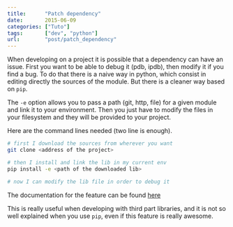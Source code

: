 ```yaml
---
title:      "Patch dependency"
date:       2015-06-09
categories: ["Tuto"]
tags:       ["dev", "python"]
url:        "post/patch_dependency"
---
```


When developing on a project it is possible that a dependency can have an issue.
First you want to be able to debug it (pdb, ipdb), then modify it if you find
a bug.
To do that there is a naive way in python, which consist in editing directly
the sources of the module. But there is a cleaner way based on `pip`.

The `-e` option allows you to pass a path (git, http, file) for a given module
and link it to your environment. Then you just have to modify the files in
your filesystem and they will be provided to your project.

Here are the command lines needed (two line is enough).

```bash
# first I download the sources from wherever you want
git clone <address of the project>

# then I install and link the lib in my current env
pip install -e <path of the downloaded lib>

# now I can modify the lib file in order to debug it
```

The documentation for the feature can be found [here](https://pip.pypa.io/en/latest/reference/pip_install.html#editable-installs)

This is really useful when developing with third part libraries, and it is not
so well explained when you use `pip`, even if this feature is really awesome.

